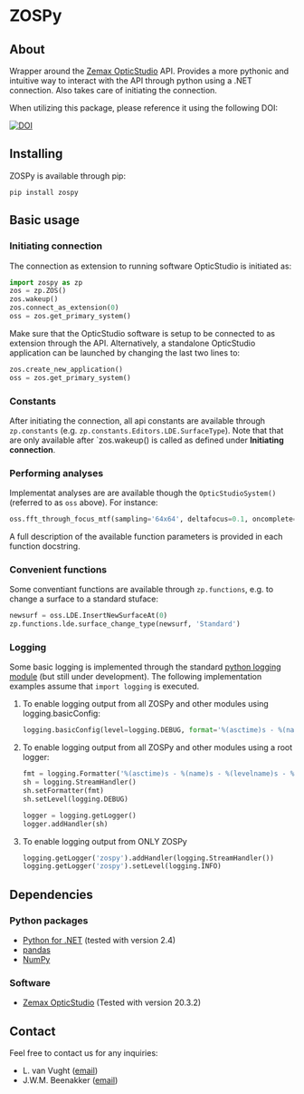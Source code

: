 # ZOSPy

## About
Wrapper around the [Zemax OpticStudio](https://www.zemax.com/pages/opticstudio) API. Provides a more pythonic and intuitive way to interact with the API through python using a .NET connection. Also takes care of initiating the connection.

When utilizing this package, please reference it using the following DOI:

[![DOI](https://zenodo.org/badge/403590410.svg)](https://zenodo.org/badge/latestdoi/403590410)

## Installing

ZOSPy is available through pip:

```
pip install zospy
```

## Basic usage
### Initiating connection
The connection as extension to running software OpticStudio is initiated as:

```python
import zospy as zp
zos = zp.ZOS()
zos.wakeup()
zos.connect_as_extension(0)
oss = zos.get_primary_system()
```
Make sure that the OpticStudio software is setup to be connected to as extension through the API. Alternatively, a standalone OpticStudio application can be launched by changing the last two lines to:

```python
zos.create_new_application()
oss = zos.get_primary_system()
```

### Constants
After initiating the connection, all api constants are available through `zp.constants` (e.g. `zp.constants.Editors.LDE.SurfaceType`). Note that that are only available after `zos.wakeup() is called as defined under **Initiating connection**. 

### Performing analyses
Implementat analyses are are available though the `OpticStudioSystem()` (referred to as `oss` above). For instance:

```python
oss.fft_through_focus_mtf(sampling='64x64', deltafocus=0.1, oncomplete='Close')
```
A full description of the available function parameters is provided in each function docstring.

### Convenient functions
Some conventiant functions are available through `zp.functions`, e.g. to change a surface to a standard stuface:

```python
newsurf = oss.LDE.InsertNewSurfaceAt(0)
zp.functions.lde.surface_change_type(newsurf, 'Standard')
```

### Logging
Some basic logging is implemented through the standard [python logging module](https://docs.python.org/3/library/logging.html) (but still under development). The following implementation examples assume that `import logging` is executed.

1. To enable logging output from all ZOSPy and other modules using logging.basicConfig:
    ```python
    logging.basicConfig(level=logging.DEBUG, format='%(asctime)s - %(name)s - %(levelname)s - %(message)s')
    ```
2. To enable logging output from all ZOSPy and other modules using a root logger:
    ```python
    fmt = logging.Formatter('%(asctime)s - %(name)s - %(levelname)s - %(message)s')
    sh = logging.StreamHandler()
    sh.setFormatter(fmt)
    sh.setLevel(logging.DEBUG)

    logger = logging.getLogger()
    logger.addHandler(sh)
    ```
3. To enable logging output from ONLY ZOSPy
    ```python
    logging.getLogger('zospy').addHandler(logging.StreamHandler())
    logging.getLogger('zospy').setLevel(logging.INFO)
    ```

## Dependencies
### Python packages
- [Python for .NET](http://pythonnet.github.io/) (tested with version 2.4)
- [pandas](https://pandas.pydata.org/)
- [NumPy](https://numpy.org/)

### Software
- [Zemax OpticStudio](https://www.zemax.com/pages/opticstudio) (Tested with version 20.3.2)

## Contact
Feel free to contact us for any inquiries:
- L. van Vught ([email](mailto:l.van_vught@lumc.nl))
- J.W.M. Beenakker ([email](mailto:j.w.m.beenakker@lumc.nl))
